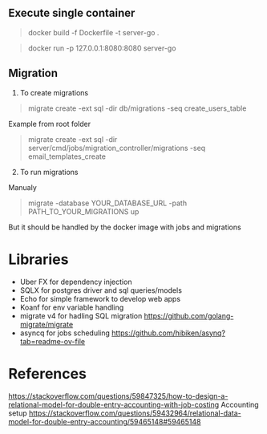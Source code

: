 ## Execute single container

> docker build -f Dockerfile -t server-go .

> docker run -p 127.0.0.1:8080:8080 server-go

## Migration

1. To create migrations

> migrate create -ext sql -dir db/migrations -seq create_users_table

Example from root folder

> migrate create -ext sql -dir server/cmd/jobs/migration_controller/migrations -seq email_templates_create

2. To run migrations

Manualy

> migrate -database YOUR_DATABASE_URL -path PATH_TO_YOUR_MIGRATIONS up

But it should be handled by the docker image with jobs and migrations

# Libraries

- Uber FX for dependency injection
- SQLX for postgres driver and sql queries/models
- Echo for simple framework to develop web apps
- Koanf for env variable handling
- migrate v4 for hadling SQL migration https://github.com/golang-migrate/migrate
- asyncq for jobs scheduling https://github.com/hibiken/asynq?tab=readme-ov-file

# References

https://stackoverflow.com/questions/59847325/how-to-design-a-relational-model-for-double-entry-accounting-with-job-costing
Accounting setup https://stackoverflow.com/questions/59432964/relational-data-model-for-double-entry-accounting/59465148#59465148
